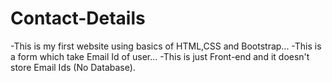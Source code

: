 # Contact-Details

-This is my first website using basics of HTML,CSS and Bootstrap...
-This is a form which take Email Id of user...
-This is just Front-end and it doesn't store Email Ids (No Database).
